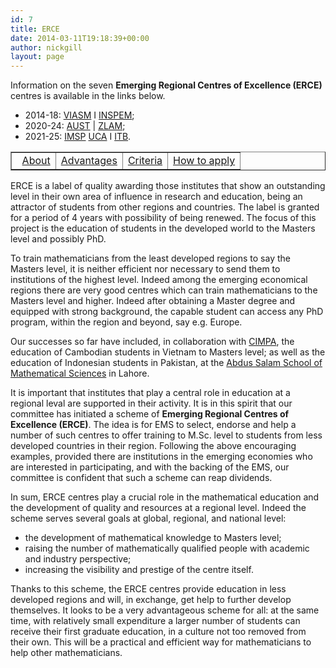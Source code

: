 ```yaml
---
id: 7
title: ERCE
date: 2014-03-11T19:18:39+00:00
author: nickgill
layout: page
---
```

Information on the seven <b>Emerging Regional Centres of Excellence (ERCE)</b> centres is available in the links below. 

 * 2014-18: <a href = "erce_viasm">VIASM</a> I <a href = "erce_inspem">INSPEM</a>;
 * 2020-24: <a href = "erce_aust">AUST</a> | <a href = "erce_zlam">ZLAM</a>;
 * 2021-25: <a href = "erce_imsp">IMSP</a>  <a href = "erce_uca">UCA</a> I <a href = "erce_itb">ITB</a>.

<p>
<table width="100%" border="1">
  <tr>
    <td align="center"> 
<a href = "erce">About</a> </td><td align="center"> 
<a href = "erce-advantages">Advantages</a> </td><td align="center">
<a href = "erce-criteria">Criteria</a> </td><td align="center">  
<a href = "erce-apply">How to apply</a></td></tr></table>
</p>
ERCE is a label of quality awarding those institutes that show an outstanding level in their own area of influence in research and education, being an attractor of students from other regions and countries. The label is granted for a period of 4 years with possibility of being renewed. The focus of this project is the education of students in the developed world to the Masters level and possibly PhD. 
 
To train mathematicians from the least developed regions to say the Masters level, it is neither efficient nor necessary to send them to institutions of the highest level. Indeed among the  emerging economical regions there are very good centres which can train mathematicians to the Masters level and higher. Indeed after obtaining a Master degree and equipped with strong background, the capable student can access any PhD program, within the region and beyond, say e.g. Europe.  

Our successes so far have included, in collaboration with 
<a href="http://www.cimpa-icpam.org/">CIMPA</a>, the education of Cambodian students in Vietnam to Masters level; as well as the education of Indonesian students in Pakistan, at the <a href = "http://www.sms.edu.pk/">Abdus Salam School of Mathematical Sciences</a> in Lahore.

It is important that institutes that play a central role in education at a regional leval are supported in their activity.
It is in this spirit that our committee has initiated a scheme of 
<b> Emerging Regional Centres of Excellence (ERCE)</b>.  The idea is for EMS
to select, endorse and help a number of such centres to offer training
to M.Sc. level to students from less developed countries in their 
region. Following the above encouraging examples, provided there are 
institutions in the emerging economies who are interested in 
participating, and with the backing of the EMS, our committee is 
confident that such a scheme can reap dividends.

In sum, ERCE centres play a crucial role in the mathematical education and the development of quality and resources at a regional level. Indeed the scheme serves  several goals at global, regional, and national level:
 * the development of mathematical knowledge to Masters level;
 * raising the number of mathematically qualified people with academic and industry perspective;
 *  increasing the visibility and prestige of the centre itself.

Thanks to this scheme, the ERCE centres provide education in less developed regions and will, in exchange, get help to further develop themselves. It looks to be a very advantageous scheme for all: at the same time, with relatively small expenditure a larger number of students can receive their first graduate education, in a culture not too removed from their own. This will be a practical and efficient way for mathematicians to help other mathematicians.


